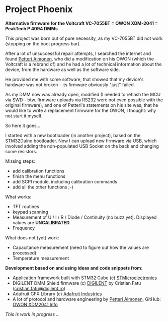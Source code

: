 # Project Phoenix
**Alternative firmware for the Voltcraft VC-7055BT = OWON XDM-2041 = PeakTech P 4094 DMMs**

This project was born out of pure necessity, as my VC-7055BT did not work (stopping on the boot progress bar).  

After a lot of unsuccessful repair attempts, I searched the internet and found [Petteri Aimonen](http://essentialscrap.com), who did a modification on his OWON (which the Voltcraft is a rebrand of) and he had a lot of technical information about the device, from the hardware as well as the software side.

He provided me with some software, that showed that my device's hardware was not broken - its firmware obviously "just" failed.

As my DMM now was already open, modified (I needed to reflash the MCU via SWD - btw. firmware uploads via RS232 were not even possible with the original firmware), and one of Petteri's statements on his site was, that he would like to write a replacement firmware for the OWON, I thought: why not start it myself.

So here it goes...

I started with a new bootloader (in another project), based on the STM32Duino bootloader. Now I can upload new firmware via USB, which involved adding the non-populated USB Socket on the back and changing some resistors.

Missing steps:

* add calibration functions
* finish the menu functions
* add SCPI module, including calibration commands
* add all the other functions ;-)


What works:

* TFT routines
* keypad scanning
* Measurement of U / I / R / Diode / Continuity (no buzz yet). Displayed values are __UNCALIBRATED__.
* Frequency

What does not (yet) work:

* Capacitance measurement (need to figure out how the values are processed)
* Temperature measurement



**Development based on and using ideas and code snippets from:**

* Application framework built with STM32 Cube (c) [STMicroelectronics](https://www.st.com)
* DIGILENT DMM Shield firmware (c) [DIGILENT](https://digilent.com/reference/add-ons/dmm-shield/start?redirect=1) by Cristian Fatu (cristian.fatu@digilent.ro)
* Adafruit GFX Library (c) [Adafruit Industries](https://www.adafruit.com)
* A lot of protocol and hardware engineering by [Petteri Aimonen](http://essentialscrap.com), GitHub: [OWON XDM2041 Info](https://github.com/PetteriAimonen/owon-xdm2041-info)

_This is work in progress ..._

